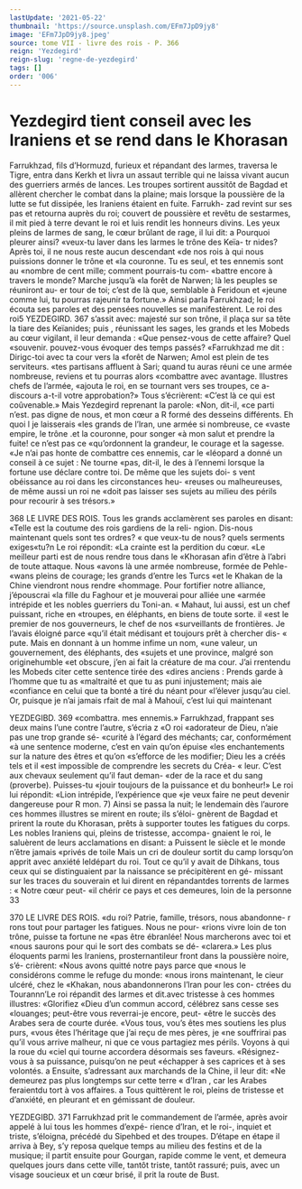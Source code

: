 ```yaml
---
lastUpdate: '2021-05-22'
thumbnail: 'https://source.unsplash.com/EFm7JpD9jy8'
image: 'EFm7JpD9jy8.jpeg'
source: tome VII - livre des rois - P. 366
reign: 'Yezdegird'
reign-slug: 'regne-de-yezdegird'
tags: []
order: '006'
---
```


# Yezdegird tient conseil avec les Iraniens et se rend dans le Khorasan

Farrukhzad, fils d’Hormuzd, furieux et répandant
des larmes, traversa le Tigre, entra dans Kerkh et livra un assaut terrible qui ne laissa vivant aucun des guerriers armés de lances. Les troupes sortirent aussitôt de Bagdad et allèrent chercher le combat dans la plaine; mais lorsque la poussière de la lutte se fut dissipée, les Iraniens étaient en fuite. Farrukh-
zad revint sur ses pas et retourna auprès du roi; couvert de poussière et revêtu de sestarmes, il mit pied à terre devant le roi et luis rendit les honneurs divins. Les yeux pleins de larmes de sang, le cœur brûlant de rage, il lui dit: a Pourquoi pleurer ainsi? «veux-tu laver dans les larmes le trône des Keïa-
tr nides? Après toi, il ne nous reste aucun descendant «de nos rois à qui nous puissions donner le trône et
«la couronne. Tu es seul, et tes ennemis sont au «nombre de cent mille; comment pourrais-tu com- «battre encore à travers le monde? Marche jusqu’à
«la forêt de Narwen; là les peuples se réuniront au-
er tour de toi; c’est de là que, semblable à Feridoun et «jeune comme lui, tu pourras rajeunir ta fortune.»
Ainsi parla Farrukhzad; le roi écouta ses paroles et des pensées nouvelles se manifestèrent. Le roi des roi5
YEZDEGIRD. 367 s’assit avec: majesté sur son trône, il plaça sur sa
tête la tiare des Keïanides; puis , réunissant les sages,
les grands et les Mobeds au cœur vigilant, il leur demanda : «Que pensez-vous de cette affaire? Quel «souvenir. pouvez-vous évoquer des temps passés? «Farrukhzad me dit : Dirigc-toi avec ta cour vers la «forêt de Narwen; Amol est plein de tes serviteurs. «tes partisans affluent à Sari; quand tu auras réuni
ce une armée nombreuse, reviens et tu pourras alors «combattre avec avantage. lllustres chefs de l’armée,
«ajouta le roi, en se tournant vers ses troupes, ce a- discours a-t-il votre approbation?» Tous s’écrièrent:
«C’est là ce qui est coûvenable.»
Mais Yezdegird reprenant la parole: «Non, dit-il, «ce parti n’est. pas digne de nous, et mon cœur a
R formé des desseins différents. Eh quoi l je laisserais «les grands de l’lran, une armée si nombreuse, ce «vaste empire, le trône .et la couronne, pour songer «à mon salut et prendre la fuite! ce n’est pas ce «qu’ordonnent la grandeur, le courage et la sagesse. «Je n’ai pas honte de combattre ces ennemis, car le «léopard a donné un conseil à ce sujet : Ne tourne
«pas, dit-il, le des à l’ennemi lorsque la fortune
use déclare contre toi. De même que les sujets doi-
s vent obéissance au roi dans les circonstances heu- «reuses ou malheureuses, de même aussi un roi ne «doit pas laisser ses sujets au milieu des périls pour recourir à ses trésors.»

368 LE LIVRE DES ROIS.
Tous les grands acclamèrent ses paroles en disant:
«Telle est la coutume des rois gardiens de la reli- ngion. Dis-nous maintenant quels sont tes ordres? « que veux-tu de nous? quels serments exiges«tu?n Le roi répondit: «La crainte est la perdition du cœur.
«Le meilleur parti est de nous rendre tous dans le «Khorasan afin d’être à l’abri de toute attaque. Nous
«avons là une armée nombreuse, formée de Pehle-
«wans pleins de courage; les grands d’entre les Turcs
«et le Khakan de la Chine viendront nous rendre «hommage. Pour fortifier notre alliance, j’épouscrai
«la fille du Faghour et je mouverai pour alliée une «armée intrépide et les nobles guerriers du Toni-an.
« Mahaut, lui aussi, est un chef puissant, riche en «troupes, en éléphants, en biens de toute sorte. il
«est le premier de nos gouverneurs, le chef de nos «surveillants de frontières. Je l’avais éloigné parce
«qu’il était médisant et toujours prêt à chercher dis-
« pute. Mais en donnant à un homme infime un nom, «une valeur, un gouvernement, des éléphants, des «sujets et une province, malgré son originehumble
«et obscure, j’en ai fait la créature de ma cour. J’ai
rrentendu les Mobeds citer cette sentence tirée des «dires anciens : Prends garde à l’homme que tu as «maltraité et que tu as puni injustement; mais aie «confiance en celui que ta bonté a tiré du néant pour «l’élever jusqu’au ciel. Or, puisque je n’ai jamais
rfait de mal à Mahouï, c’est lui qui maintenant

YEZDEGIBD. 369 «combattra. mes ennemis.» Farrukhzad, frappant
ses deux mains l’une contre l’autre, s’écria z «O roi «adorateur de Dieu, n’aie pas une trop grande sé- «curité à l’égard des méchants; car, conformément
«à une sentence moderne, c’est en vain qu’on épuise
«les enchantements sur la nature des êtres et qu’on «s’efforce de les modifier; Dieu les a créés tels et il
«est impossible de comprendre les secrets du Créa- « leur. C’est aux chevaux seulement qu’il faut deman-
«der de la race et du sang (proverbe). Puisses-tu «jouir toujours de la puissance et du bonheur!» Le roi lui répondit: «Lion intrépide, l’expérience que
«je veux faire ne peut devenir dangereuse pour R mon. 7)
Ainsi se passa la nuit; le lendemain dès l’aurore
ces hommes illustres se mirent en route; ils s’éloi- gnèrent de Bagdad et prirent la route du Khorasan, prêts à supporter toutes les fatigues du corps. Les nobles Iraniens qui, pleins de tristesse, accompa- gnaient le roi, le saluèrent de leurs acclamations en disant: a Puissent le siècle et le monde n’être jamais «privés de toile Mais un cri de douleur sortit du camp lorsqu’on apprit avec anxiété leldépart du roi.
Tout ce qu’il y avait de Dihkans, tous ceux qui se distinguaient par la naissance se précipitèrent en gé- missant sur les traces du souverain et lui dirent en répandantdes torrents de larmes : « Notre cœur peut-
«il chérir ce pays et ces demeures, loin de la personne
33

370 LE LIVRE DES ROIS.
«du roi? Patrie, famille, trésors, nous abandonne-
r rons tout pour partager les fatigues. Nous ne pour- «rions vivre loin de ton trône, puisse ta fortune ne «pas être ébranlée! Nous marcherons avec toi et
«nous saurons pour qui le sort des combats se dé- «clarera.» Les plus éloquents parmi les Iraniens, prosternantileur front dans la poussière noire, s’é- crièrent: «Nous avons quitté notre pays parce que «nous le considérons comme le refuge du monde: «nous irons maintenant, le cieur ulcéré, chez le «Khakan, nous abandonnerons l’lran pour les con- ctrées du Tourannn’Le roi répandit des larmes et
dit.avec tristesse à ces hommes illustres: «Glorifiez «Dieu d’un commun accord, célébrez sans cesse ses «louanges; peut-être vous reverrai-je encore, peut- «être le succès des Arabes sera de courte durée.
«Vous tous, vou’s êtes mes soutiens les plus purs,
«vous êtes l’héritage que j’ai reçu de mes pères, je
«ne souffrirai pas qu’il vous arrive malheur, ni que
ce vous partagiez mes périls. Voyons à qui la roue du «ciel qui tourne accordera désormais ses faveurs. «Résignez-vous à sa puissance, puisqu’on ne peut «échapper à ses caprices et à ses volontés. a Ensuite, s’adressant aux marchands de la Chine, il leur dit: «Ne demeurez pas plus longtemps sur cette terre « d’Iran , car les Arabes feraientdu tort à vos affaires. a Tous quittèrent le roi, pleins de tristesse et d’anxiété,
en pleurant et en gémissant de douleur.

YEZDEGIBD. 371 Farrukhzad prit le commandement de l’armée,
après avoir appelé à lui tous les hommes d’expé-
rience d’lran, et le roi-, inquiet et triste, s’éloigna,
précédé du Sipehbed et des troupes. D’étape en
étape il arriva à Bey, s’y reposa quelque temps au
milieu des festins et de la musique; il partit ensuite pour Gourgan, rapide comme le vent, et demeura quelques jours dans cette ville, tantôt triste, tantôt rassuré; puis, avec un visage soucieux et un cœur
brisé, il prit la route de Bust.
